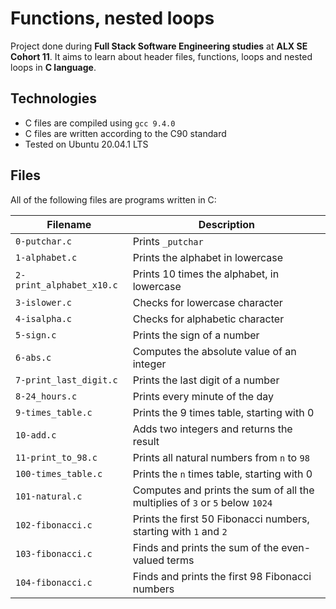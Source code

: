 # Functions, nested loops

Project done during **Full Stack Software Engineering studies** at **ALX SE Cohort 11**. It aims to learn about header files, functions, loops and nested loops in **C language**.

## Technologies
* C files are compiled using `gcc 9.4.0`
* C files are written according to the C90 standard
* Tested on Ubuntu 20.04.1 LTS

## Files
All of the following files are programs written in C:

| Filename | Description |
| -------- | ----------- |
| `0-putchar.c` | Prints `_putchar` |
| `1-alphabet.c` | Prints the alphabet in lowercase |
| `2-print_alphabet_x10.c` | Prints 10 times the alphabet, in lowercase |
| `3-islower.c` | Checks for lowercase character |
| `4-isalpha.c` | Checks for alphabetic character |
| `5-sign.c` | Prints the sign of a number |
| `6-abs.c` | Computes the absolute value of an integer |
| `7-print_last_digit.c` | Prints the last digit of a number |
| `8-24_hours.c` | Prints every minute of the day |
| `9-times_table.c` | Prints the 9 times table, starting with 0 |
| `10-add.c` | Adds two integers and returns the result |
| `11-print_to_98.c` | Prints all natural numbers from `n` to `98` |
| `100-times_table.c` | Prints the `n` times table, starting with 0 |
| `101-natural.c` | Computes and prints the sum of all the multiplies of `3` or `5` below `1024` |
| `102-fibonacci.c` | Prints the first 50 Fibonacci numbers, starting with `1` and `2` |
| `103-fibonacci.c` | Finds and prints the sum of the even-valued terms |
| `104-fibonacci.c` | Finds and prints the first 98 Fibonacci numbers |
